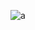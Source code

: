 ![a](https://cloud.githubusercontent.com/assets/21317654/19229905/aeaf4860-8e96-11e6-9b9b-a3b50dc880db.png)
